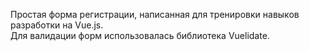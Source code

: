 Простая форма регистрации, написанная для тренировки навыков разработки на Vue.js.  
Для валидации форм использовалась библиотека Vuelidate.
